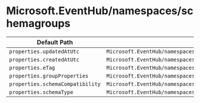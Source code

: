 # Microsoft.EventHub/namespaces/schemagroups

| Default Path | Alias |
|---|---|
| `properties.updatedAtUtc` | `Microsoft.EventHub/namespaces/schemagroups/updatedAtUtc` |
| `properties.createdAtUtc` | `Microsoft.EventHub/namespaces/schemagroups/createdAtUtc` |
| `properties.eTag` | `Microsoft.EventHub/namespaces/schemagroups/eTag` |
| `properties.groupProperties` | `Microsoft.EventHub/namespaces/schemagroups/groupProperties` |
| `properties.schemaCompatibility` | `Microsoft.EventHub/namespaces/schemagroups/schemaCompatibility` |
| `properties.schemaType` | `Microsoft.EventHub/namespaces/schemagroups/schemaType` |

